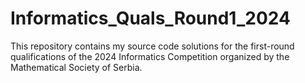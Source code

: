 # Informatics_Quals_Round1_2024
This repository contains my source code solutions for the first-round qualifications of the 2024 Informatics Competition organized by the Mathematical Society of Serbia.
